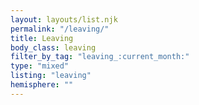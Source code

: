 ```yaml
---
layout: layouts/list.njk
permalink: "/leaving/"
title: Leaving
body_class: leaving
filter_by_tag: "leaving_:current_month:"
type: "mixed"
listing: "leaving"
hemisphere: ""
---
```

